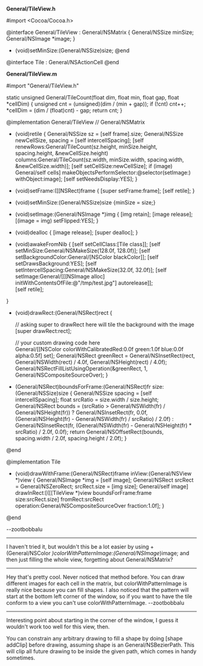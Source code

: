 

**General/TileView.h**
    
#import <Cocoa/Cocoa.h>

@interface General/TileView : General/NSMatrix {
	General/NSSize minSize;
	General/NSImage *image;
}
- (void)setMinSize:(General/NSSize)size;
@end

@interface Tile : General/NSActionCell 
@end


**General/TileView.m**
    
#import "General/TileView.h"

static unsigned General/TileCount(float dim, float min, float gap, float *cellDim) {
	unsigned cnt = (unsigned)(dim / (min + gap));
	if (!cnt) cnt++;
	*cellDim = (dim / (float)cnt) - gap;
	return cnt;
}

@implementation General/TileView // General/NSMatrix

- (void)retile {
	General/NSSize sz = [self frame].size;
	General/NSSize newCellSize, spacing = [self intercellSpacing];
	[self renewRows:General/TileCount(sz.height, minSize.height, spacing.height, &newCellSize.height)
			columns:General/TileCount(sz.width, minSize.width, spacing.width, &newCellSize.width)];
	[self setCellSize:newCellSize];
	if (image) General/self cells] makeObjectsPerformSelector:@selector(setImage:) withObject:image];
	[self setNeedsDisplay:YES];
}
- (void)setFrame:([[NSRect)frame {
	[super setFrame:frame];
	[self retile];
}
- (void)setMinSize:(General/NSSize)size {minSize = size;}
- (void)setImage:(General/NSImage *)img {
	[img retain];
	[image release];
	[(image = img) setFlipped:YES];
}

- (void)dealloc {
	[image release];
	[super dealloc];
}

- (void)awakeFromNib {
	[self setCellClass:[Tile class]];
	[self setMinSize:General/NSMakeSize(128.0f, 128.0f)];
	[self setBackgroundColor:General/[NSColor blackColor]];
	[self setDrawsBackground:YES];
	[self setIntercellSpacing:General/NSMakeSize(32.0f, 32.0f)];
	[self setImage:General/[[[NSImage alloc] initWithContentsOfFile:@"/tmp/test.jpg"] autorelease]];	
	[self retile];	

}

- (void)drawRect:(General/NSRect)rect {

	// asking super to drawRect here will tile the background with the image
	[super drawRect:rect];	
	
	// your custom drawing code here	
	General/[[NSColor colorWithCalibratedRed:0.0f green:1.0f blue:0.0f alpha:0.5f] set];
	General/NSRect greenRect = General/NSInsetRect(rect, General/NSWidth(rect) / 4.0f, General/NSHeight(rect) / 4.0f);
	General/NSRectFillListUsingOperation(&greenRect, 1, General/NSCompositeSourceOver);
}

- (General/NSRect)boundsForFrame:(General/NSRect)fr size:(General/NSSize)size {
	General/NSSize spacing = [self intercellSpacing];
	float srcRatio = size.width / size.height;
	General/NSRect bounds = (srcRatio > General/NSWidth(fr) / General/NSHeight(fr)) 
						? General/NSInsetRect(fr, 0.0f, (General/NSHeight(fr) - General/NSWidth(fr) / srcRatio) / 2.0f)
						: General/NSInsetRect(fr, (General/NSWidth(fr) - General/NSHeight(fr) * srcRatio) / 2.0f, 0.0f);
	return General/NSOffsetRect(bounds, spacing.width / 2.0f, spacing.height / 2.0f);
}

@end

@implementation Tile
- (void)drawWithFrame:(General/NSRect)frame inView:(General/NSView *)view {
	General/NSImage *img = [self image];
	General/NSRect srcRect = General/NSZeroRect;
	srcRect.size = [img size];
	General/self image] drawInRect:[([[TileView *)view boundsForFrame:frame size:srcRect.size]
					fromRect:srcRect
					operation:General/NSCompositeSourceOver 
					fraction:1.0f];	
}
  
@end


--zootbobbalu

----

I haven't tried it, but wouldn't this be a lot easier by using     + (General/NSColor *)colorWithPatternImage:(General/NSImage*)image;
 and then just filling the whole view, forgetting about General/NSMatrix?

----

Hey that's pretty cool. Never noticed that method before. You can draw different images for each cell in the matrix, but     colorWithPatternImage is really nice because you can fill shapes. I also noticed that the pattern will start at the bottom left corner of the window, so if you want to have the tile conform to a view you can't use     colorWithPatternImage. --zootbobbalu

----

Interesting point about starting in the corner of the window, I guess it wouldn't work too well for this view, then.

You can constrain any arbitrary drawing to fill a shape by doing [shape addClip] before drawing, assuming shape is an General/NSBezierPath. This will clip all future drawing to be inside the given path, which comes in handy sometimes.